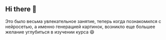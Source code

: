 ## Hi there 👋
Это было весьма увлекательное занятие, теперь когда познакомился с нейросетью, а именно генерацией картинок, возникло еще большее желание углубиться в изучении курса 😄
<!--
**Kavreil/Kavreil** is a ✨ _special_ ✨ repository because its `README.md` (this file) appears on your GitHub profile.

Here are some ideas to get you started:

- 🔭 I’m currently working on ...
- 🌱 I’m currently learning ...
- 👯 I’m looking to collaborate on ...
- 🤔 I’m looking for help with ...
- 💬 Ask me about ...
- 📫 How to reach me: ...
- 😄 Pronouns: ...
- ⚡ Fun fact: ...
-->
